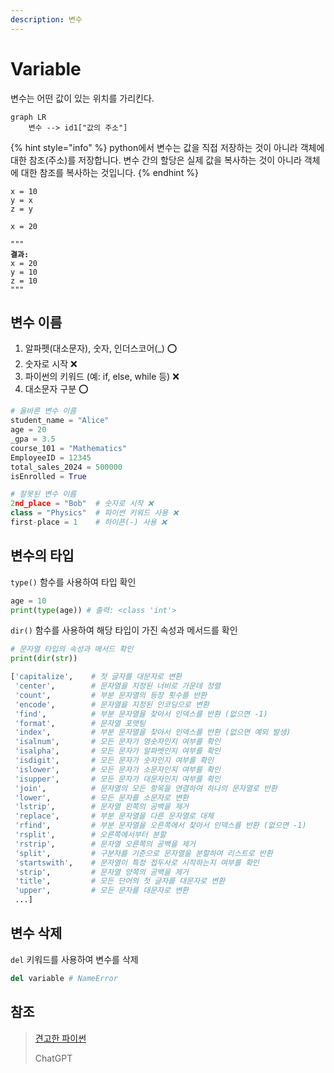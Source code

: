 ```yaml
---
description: 변수
---
```


# Variable

변수는 어떤 값이 있는 위치를 가리킨다.

```mermaid
graph LR
    변수 --> id1["값의 주소"]
```

{% hint style="info" %}
python에서 변수는 값을 직접 저장하는 것이 아니라 객체에 대한 참조(주소)를 저장합니다. 변수 간의 할당은 실제 값을 복사하는 것이 아니라 객체에 대한 참조를 복사하는 것입니다.&#x20;
{% endhint %}

<pre class="language-python"><code class="lang-python">x = 10
y = x
z = y

x = 20

"""
<strong>결과:
</strong>x = 20
y = 10
z = 10
"""
</code></pre>

## 변수 이름

1. 알파펫(대소문자), 숫자, 인더스코어(\_)  ⭕️
2. 숫자로 시작 ❌
3. 파이썬의 키워드 (예: if, else, while 등)  ❌
4. 대소문자 구분 ⭕️

```python
# 올바른 변수 이름
student_name = "Alice"
age = 20
_gpa = 3.5
course_101 = "Mathematics"
EmployeeID = 12345
total_sales_2024 = 500000
isEnrolled = True

# 잘못된 변수 이름
2nd_place = "Bob"  # 숫자로 시작 ❌
class = "Physics"  # 파이썬 키워드 사용 ❌
first-place = 1    # 하이픈(-) 사용 ❌
```



## 변수의 타입

`type()` 함수를 사용하여 타입 확인

```python
age = 10
print(type(age)) # 출력: <class 'int'>
```

`dir()` 함수를 사용하여 해당 타입이 가진 속성과 메서드를 확인

```python
# 문자열 타입의 속성과 메서드 확인
print(dir(str))

['capitalize',    # 첫 글자를 대문자로 변환
 'center',        # 문자열을 지정된 너비로 가운데 정렬
 'count',         # 부분 문자열의 등장 횟수를 반환
 'encode',        # 문자열을 지정된 인코딩으로 변환
 'find',          # 부분 문자열을 찾아서 인덱스를 반환 (없으면 -1)
 'format',        # 문자열 포맷팅
 'index',         # 부분 문자열을 찾아서 인덱스를 반환 (없으면 예외 발생)
 'isalnum',       # 모든 문자가 영숫자인지 여부를 확인
 'isalpha',       # 모든 문자가 알파벳인지 여부를 확인
 'isdigit',       # 모든 문자가 숫자인지 여부를 확인
 'islower',       # 모든 문자가 소문자인지 여부를 확인
 'isupper',       # 모든 문자가 대문자인지 여부를 확인
 'join',          # 문자열의 모든 항목을 연결하여 하나의 문자열로 반환
 'lower',         # 모든 문자를 소문자로 변환
 'lstrip',        # 문자열 왼쪽의 공백을 제거
 'replace',       # 부분 문자열을 다른 문자열로 대체
 'rfind',         # 부분 문자열을 오른쪽에서 찾아서 인덱스를 반환 (없으면 -1)
 'rsplit',        # 오른쪽에서부터 분할
 'rstrip',        # 문자열 오른쪽의 공백을 제거
 'split',         # 구분자를 기준으로 문자열을 분할하여 리스트로 반환
 'startswith',    # 문자열이 특정 접두사로 시작하는지 여부를 확인
 'strip',         # 문자열 양쪽의 공백을 제거
 'title',         # 모든 단어의 첫 글자를 대문자로 변환
 'upper',         # 모든 문자를 대문자로 변환
 ...]         
```

## 변수 삭제

`del` 키워드를 사용하여 변수를 삭제

```python
del variable # NameError
```

## 참조

> [견고한 파이썬](https://www.books.weniv.co.kr/python)
>
> ChatGPT
